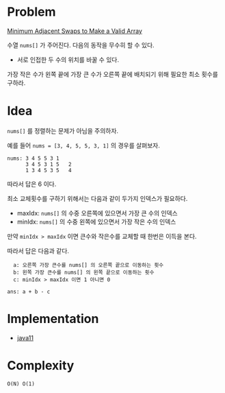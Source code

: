 # Problem

[Minimum Adjacent Swaps to Make a Valid Array](https://leetcode.com/problems/minimum-adjacent-swaps-to-make-a-valid-array/)

수열 `nums[]` 가 주어진다. 다음의 동작을 무수히 할 수 있다.

* 서로 인접한 두 수의 위치를 바꿀 수 있다. 

가장 작은 수가 왼쪽 끝에 가장 큰 수가 오른쪽 끝에 배치되기 위해 필요한
최소 횟수를 구하라.

# Idea

`nums[]` 를 정렬하는 문제가 아님을 주의하자.

예를 들어 `nums = [3, 4, 5, 5, 3, 1]` 의 경우를 살펴보자.

```
nums: 3 4 5 5 3 1
      3 4 5 3 1 5   2
      1 3 4 5 3 5   4
```

따라서 답은 6 이다.

최소 교체횟수를 구하기 위해서는 다음과 같이 두가지 인덱스가 필요하다.

* maxIdx: `nums[]` 의 수중 오른쪽에 있으면서 가장 큰 수의 인덱스
* minIdx: `nums[]` 의 수중 왼쪽에 있으면서 가장 작은 수의 인덱스

만약 `minIdx > maxIdx` 이면 큰수와 작은수를 교체할 때 한번은 이득을 본다.

따라서 답은 다음과 같다. 

```
  a: 오른쪽 가장 큰수를 nums[] 의 오른쪽 끝으로 이동하는 횟수
  b: 왼쪽 가장 큰수를 nums[] 의 왼쪽 끝으로 이동하는 횟수 
  c: minIdx > maxIdx 이면 1 아니면 0

ans: a + b - c
```

# Implementation

* [java11](MainApp.java)

# Complexity

```
O(N) O(1)
```
